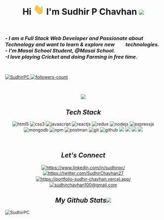 <h1 align="center">
        Hi
        <img
          src="https://raw.githubusercontent.com/ABSphreak/ABSphreak/master/gifs/Hi.gif"
          width="35"
        />
        I'm Sudhir P Chavhan
        <img
          src="https://camo.githubusercontent.com/d3359cb00ab0b5ed8f2e1fe3fceb4fbaf3b614340f8c0db99c17b9f50b351770/68747470733a2f2f656d6f6a69732e736c61636b6d6f6a69732e636f6d2f656d6f6a69732f696d616765732f313533313834393433302f343234362f626c6f622d73756e676c61737365732e6769663f31353331383439343330"
          width="35"
        />
      </h1>
      <br/>
      <p align="center">
<h3 align="left"><i>- I am a Full Stack Web Developer and Passionate about Technology and want to learn & explore new &nbsp &nbsp &nbsp &nbsp technologies.</i><br/>
       <i>- I'm Masai School Student, @Masai School. </i> <br/>
       <i>-I love playing Cricket and doing Farming in free time. </i> </h3>
       <br/>
       <p align="left">
            <a href="https://github.com/SudhirPC">
              <img 
                src="https://komarev.com/ghpvc/?username=SudhirPC&label=Profile%20views&color=0e75b6&style=flat"
                alt="SudhirPC"
              />
            </a>
            <a href="https://github.com/SudhirPC?tab=followers">
              <img  margin-top=40
                src="https://img.shields.io/github/followers/SudhirPC?label=Followers&style=social"
                alt="followers-count"
              />
            </a>
          </p>
        </p>
          <br />
          <p align="center">
        <img align="center" src="https://camo.githubusercontent.com/1c599fd918f649ead173975ee0cb6ce72c47d2765e2813f608f7282a74407e26/68747470733a2f2f6d656469612e67697068792e636f6d2f6d656469612f38333648694a633770677a7938694e58436e2f67697068792e676966"/>
        </p>
        <h2 align="center"><i>Tech Stack</i></h2>
        <p align="center">
        <img
          src="https://img.shields.io/badge/HTML5-E34F26?style=for-the-badge&logo=html5&logoColor=white"
          alt="html5"
        />
        <img
          src="https://img.shields.io/badge/CSS3-1572B6?style=for-the-badge&logo=css3&logoColor=white"
          alt="css3"
        />
        <img
          src="https://img.shields.io/badge/JavaScript-323330?style=for-the-badge&logo=javascript&logoColor=F7DF1E"
          alt="javascript"
        />
        <img
          src="https://img.shields.io/badge/React-20232A?style=for-the-badge&logo=react&logoColor=61DAFB"
          alt="reactjs"
        />
        <img
          src="https://img.shields.io/badge/Redux-593D88?style=for-the-badge&logo=redux&logoColor=white"
          alt="redux"
        />
        <img
          src="https://img.shields.io/badge/Node.js-339933?style=for-the-badge&logo=nodedotjs&logoColor=white"
          alt="nodejs"
        />
        <img
          src="https://img.shields.io/badge/Express.js-000000?style=for-the-badge&logo=express&logoColor=white"
          alt="expressjs"
        />
        <img
          src="https://img.shields.io/badge/MongoDB-4EA94B?style=for-the-badge&logo=mongodb&logoColor=white"
          alt="mongodb"
        />
        <img
          src="https://img.shields.io/badge/npm-CB3837?style=for-the-badge&logo=npm&logoColor=white"
          alt="npm"
        />
        <img
          src="https://img.shields.io/badge/Postman-FF6C37?style=for-the-badge&logo=Postman&logoColor=white"
          alt="postman"
        />
        <img
          src="https://img.shields.io/badge/Git-f44d27?style=for-the-badge&logo=git&logoColor=white"
          alt="git"
        />
        <img
          src="https://img.shields.io/badge/GitHub-100000?style=for-the-badge&logo=github&logoColor=white"
          alt="github"
        />
       <img src="https://img.shields.io/badge/Netlify-00C7B7?style=for-the-badge&logo=netlify&logoColor=white"/>
        <img src="https://img.shields.io/badge/Tailwind_CSS-38B2AC?style=for-the-badge&logo=tailwind-css&logoColor=white"/>
  <img src="https://img.shields.io/badge/Material%20UI-007FFF?style=for-the-badge&logo=mui&logoColor=white"/>
    <img src="https://img.shields.io/badge/Chakra%20UI-3bc7bd?style=for-the-badge&logo=chakraui&logoColor=white"/>
      </p>
      <br />
       <h2 align="center"><i>Let's Connect</i> </h2>
      <p align="center">
        <a href="https://www.linkedin.com/in/sudhirpc/">
          <img align="center" src="https://img.shields.io/badge/LinkedIn-0077B5?style=for-the-badge&logo=linkedin&logoColor=white"alt="https://www.linkedin.com/in/sudhirpc/" />
        </a>
        <a href="https://twitter.com/SudhirChavhan27">
          <img
            align="center"
            src="https://img.shields.io/badge/Twitter-1DA1F2?style=for-the-badge&logo=twitter&logoColor=white"
            alt="https://twitter.com/SudhirChavhan27"
          />
        </a>
        <a href="https://portfolio-sudhir-chavhan.vercel.app/">
          <img
            align="center"
            src="https://img.shields.io/badge/Portfolio-18A303?style=for-the-badge&logo=ionic&logoColor=white"
            alt="https://portfolio-sudhir-chavhan.vercel.app/"
          />
        </a>
        <a
          title="sudhirchavhan100@gmail.com"
          href="mailto:sudhirchavhan100@gmail.com"
        >
          <img
            align="center"
            src="https://img.shields.io/badge/Gmail-D14836?style=for-the-badge&logo=gmail&logoColor=white"
            alt="sudhirchavhan100@gmail.com"
          />
        </a>
      </p>
       <h2 align="center"><i>My Github Stats<img src="https://media.giphy.com/media/VgCDAzcKvsR6OM0uWg/giphy.gif" width="50"></i> </h2>
       <p align="left" display="flex">
<img align="left" src="https://github-readme-stats.vercel.app/api/top-langs?username=SudhirPC&show_icons=true&locale=en&layout=compact&hide=css" alt="SudhirPC"/>
<img align="right"src="https://github-readme-stats.vercel.app/api?username=SudhirPC&theme=radical" alt="" />
</p>
 

